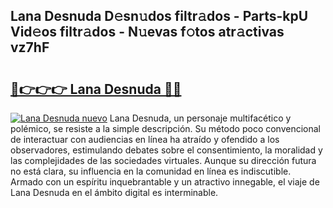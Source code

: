 ## Lana Desnuda D𝚎sn𝚞dos filtr𝚊dos - Parts-kpU Vid𝚎os filtr𝚊dos - N𝚞evas f𝚘tos atr𝚊ctivas vz7hF

# <h2><a href="http://mbavlui.tromn.icu/?c=Lana+Desnuda">🔗👉👉👉 Lana Desnuda 🔗🔗</a></h2>

[![Lana Desnuda nuevo](https://i.imgur.com/pEAQMta.gif)](http://mbavlui.tromn.icu/?c=Lana+Desnuda)
Lana Desnuda, un personaje multifacético y polémico, se resiste a la simple descripción. Su método poco convencional de interactuar con audiencias en línea ha atraído y ofendido a los observadores, estimulando debates sobre el consentimiento, la moralidad y las complejidades de las sociedades virtuales. Aunque su dirección futura no está clara, su influencia en la comunidad en línea es indiscutible. Armado con un espíritu inquebrantable y un atractivo innegable, el viaje de Lana Desnuda en el ámbito digital es interminable.
